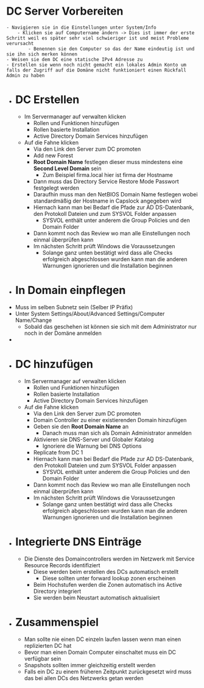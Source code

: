 # DC Server Vorbereiten
	- Navigieren sie in die Einstellungen unter System/Info
		- Klicken sie auf Computername ändern -> Dies ist immer der erste Schritt weil es später sehr viel schwieriger ist und meist Probleme verursacht
			- Benennen sie den Computer so das der Name eindeutig ist und sie ihn sich merken können
	- Weisen sie dem DC eine statische IPv4 Adresse zu
	- Erstellen sie wenn noch nicht gemacht ein lokales Admin Konto um falls der Zugriff auf die Domäne nicht funktioniert einen Rückfall Admin zu haben
- # DC Erstellen
	- Im Servermanager auf verwalten klicken
		- Rollen und Funktionen hinzufügen
		- Rollen basierte Installation
		- Active Directory Domain Services hinzufügen
	- Auf die Fahne klicken
		- Via den Link den Server zum DC promoten
		- Add new Forest
		- **Root Domain Name** festlegen dieser muss mindestens eine **Second Level Domain** sein
			- Zum Beispiel firma.local hier ist firma der Hostname
		- Dann muss das Directory Service Restore Mode Passwort festgelegt werden
		- Daraufhin muss man den NetBIOS Domain Name festlegen wobei standardmäßig der Hostname in Capslock angegeben wird
		- Hiernach kann man bei Bedarf die Pfade zur AD DS-Datenbank, den Protokoll Dateien und zum SYSVOL Folder anpassen
			- SYSVOL enthält unter anderem die Group Policies und den Domain Folder
		- Dann kommt noch das Review wo man alle Einstellungen noch einmal überprüfen kann
		- Im nächsten Schritt prüft Windows die Voraussetzungen
			- Solange ganz unten bestätigt wird dass alle Checks erfolgreich abgeschlossen wurden kann man die anderen Warnungen ignorieren und die Installation beginnen
- # In Domain einpflegen
- Muss im selben Subnetz sein (Selber IP Präfix)
- Unter System Settings/About/Advanced Settings/Computer Name/Change
	- Sobald das geschehen ist können sie sich mit dem Administrator nur noch in der Domäne anmelden
-
- # DC hinzufügen
	- Im Servermanager auf verwalten klicken
		- Rollen und Funktionen hinzufügen
		- Rollen basierte Installation
		- Active Directory Domain Services hinzufügen
	- Auf die Fahne klicken
		- Via den Link den Server zum DC promoten
		- Domain Controller zu einer existierenden Domain hinzufügen
		- Geben sie den **Root Domain Name** an
			- Danach muss man sich als Domain Administrator anmelden
		- Aktivieren sie DNS-Server und Globaler Katalog
			- Ignoriere die Warnung bei DNS Options
		- Replicate from DC 1
		- Hiernach kann man bei Bedarf die Pfade zur AD DS-Datenbank, den Protokoll Dateien und zum SYSVOL Folder anpassen
			- SYSVOL enthält unter anderem die Group Policies und den Domain Folder
		- Dann kommt noch das Review wo man alle Einstellungen noch einmal überprüfen kann
		- Im nächsten Schritt prüft Windows die Voraussetzungen
			- Solange ganz unten bestätigt wird dass alle Checks erfolgreich abgeschlossen wurden kann man die anderen Warnungen ignorieren und die Installation beginnen
- # Integrierte DNS Einträge
	- Die Dienste des Domaincontrollers werden im Netzwerk mit Service Resource Records identifiziert
		- Diese werden beim erstellen des DCs automatisch erstellt
			- Diese sollten unter forward lookup zonen erscheinen
		- Beim Hochstufen werden die Zonen automatisch ins Active Directory integriert
		- Sie werden beim Neustart automatisch aktualisiert
- # Zusammenspiel
	- Man sollte nie einen DC einzeln laufen lassen wenn man einen replizierten DC hat
	- Bevor man einen Domain Computer einschaltet muss ein DC verfügbar sein
	- Snapshots sollten immer gleichzeitig erstellt werden
	- Falls ein DC zu einem früheren Zeitpunkt zurückgesetzt wird muss das bei allen DCs des Netzwerks getan werden